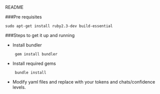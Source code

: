 README

###Pre requisites

    sudo apt-get install ruby2.3-dev build-essential


###Steps to get it up and running 

 - Install bundler
 
        gem install bundler

 - Install required gems

        bundle install
    
 - Modify yaml files and replace with your tokens and chats/confidence levels.

